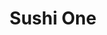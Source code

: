 ---
layout: place
title: "Sushi One"
permalink: /oregon/portland/sushi-one.html
stateAbbr: OR
stateName: Oregon
cityName: Portland
seo:
  name: "Sushi One"
  type: Restaurant
  links: http://www.sushionepdx.com/
description: "Looking for sushi in Portland, Oregon? Check out Sushi One for a delightful Japanese dining experience. Enjoy a variety of sushi and other dishes in a welcom..."
place_id: ChIJJzUxPqGnlVQRG8HkL8en8go
photos:
  - name: >-
      places/ChIJJzUxPqGnlVQRG8HkL8en8go/photos/AeeoHcJERGzbGwXuhLke03UK32tlEdK6XtRu5dnq5pIDj1WRhk2nmaMCfHRFN_viCTDVSbEr8HgWFuxP2wpE4p3PS85yLT4RUQknNl4iKdW_RyJBFu6e5qNjEuG4yQCrftrpCP-kMzDY57-4hD-eocV9W5ARsYLO3BU_5FY7IOesv5I2WbQI2q64ztu-0RrrPYxEu7QVbv6FqG3DxhUflfeAT9S_73dee3K5LoGbUPyhJ0TTXQzJCIEXHCD_tHvIWGisr6Lt-8v-KMADQXE134gC0TLQctwbMlTqHrknQELBaLRvlg
    widthPx: 960
    heightPx: 467
    authorAttributions:
      - displayName: Sushi One
        uri: https://maps.google.com/maps/contrib/100296256512220318283
        photoUri: >-
          https://lh3.googleusercontent.com/a-/ALV-UjWTNGrIFvIlFEpvhxbBiqouWdOXgP0p3ljDKNlggMSvfQKEn_s0=s100-p-k-no-mo
    flagContentUri: >-
      https://www.google.com/local/imagery/report/?cb_client=maps_api_places.places_api&image_key=!1e10!2sAF1QipOjyRzskacadI2LmxY35pQeDY2QTD1lZXJhNEnD&hl=en-US
    googleMapsUri: >-
      https://www.google.com/maps/place//data=!3m4!1e2!3m2!1sAF1QipOjyRzskacadI2LmxY35pQeDY2QTD1lZXJhNEnD!2e10!4m2!3m1!1s0x5495a7a13e313527:0xaf2a7c72fe4c11b
  - name: >-
      places/ChIJJzUxPqGnlVQRG8HkL8en8go/photos/AeeoHcJUdr56MsSg-oDLR-aGhU_hkjLSuvHaPb2TBGcgwwe2odFZsWiu0qMhI15MkSawTT6J11LMrkbVfih_shz-OElKWDPTUPQ0D1dnjYyAGZZEL5Pn5zHXcsfGmS40wXbo7IRo151CqBScpVQnAHiIDZNaJUyx_34cIg4mSejxnrP6Cb6QyzpXheIDphO2vdc9IFcq-KvBIrYCLsXUoJgz4GzBZemmtXvfrpdA0MWaoLlnnFurqTBUwNpUejukc54YvOyq7nUk1QeDxKsdBAQKY84MOmZK9kCVRu68TA8llTCPfg
    widthPx: 4032
    heightPx: 1960
    authorAttributions:
      - displayName: Sushi One
        uri: https://maps.google.com/maps/contrib/100296256512220318283
        photoUri: >-
          https://lh3.googleusercontent.com/a-/ALV-UjWTNGrIFvIlFEpvhxbBiqouWdOXgP0p3ljDKNlggMSvfQKEn_s0=s100-p-k-no-mo
    flagContentUri: >-
      https://www.google.com/local/imagery/report/?cb_client=maps_api_places.places_api&image_key=!1e10!2sAF1QipONhkW6XcCrPicTkRn2zaFIX4s2aknlsE9GJ8S5&hl=en-US
    googleMapsUri: >-
      https://www.google.com/maps/place//data=!3m4!1e2!3m2!1sAF1QipONhkW6XcCrPicTkRn2zaFIX4s2aknlsE9GJ8S5!2e10!4m2!3m1!1s0x5495a7a13e313527:0xaf2a7c72fe4c11b
  - name: >-
      places/ChIJJzUxPqGnlVQRG8HkL8en8go/photos/AeeoHcJMS7tCOE2_usygT8ivbzovMq465St2k1HODlE7eSnrT0TcpjwpVW-HOdRxLjgML1_7AP-AhsZpM5SCrkyxcKUGO543QZYlxIYSUZ1Fivp7M99xmPFgG57fHrWp9uQVDXiX_f6RLcH5tLMx_lAkxSBgSbp8zMX0WJ6r5JEV8oqNmvhATgFH0_t9ZLGgmwjcX1zw6ale3sNifHMoTioiu0TdFGoLLq6BVHUK22fQtlpkMdSXstoSAu_IRIiVMModk-uxoyAmBtqBuVtgkhJulIV65zS1MT7cjQ0RE8NnzVd-eSaRcq8KfIYVzMtUz8wY_XUha9nU-kZCQj_pvJkY6eEx3kYOMG96sDpw7KhYxxxNKsHBLp8AcxcViVUJoMlWQ354duXRCXdsnx-rTtOSG6DeqJ_NqUQDDoZj7HO3kJcOQQ
    widthPx: 4096
    heightPx: 3072
    authorAttributions:
      - displayName: Jennifer Dubin
        uri: https://maps.google.com/maps/contrib/111765488377028767951
        photoUri: >-
          https://lh3.googleusercontent.com/a-/ALV-UjWCreW7voZ8gPnifRpgtoFGhdn6N_WcSU5PJYjZkbHeo-g-Icqoag=s100-p-k-no-mo
    flagContentUri: >-
      https://www.google.com/local/imagery/report/?cb_client=maps_api_places.places_api&image_key=!1e10!2sCIHM0ogKEICAgICf9vOlbw&hl=en-US
    googleMapsUri: >-
      https://www.google.com/maps/place//data=!3m4!1e2!3m2!1sCIHM0ogKEICAgICf9vOlbw!2e10!4m2!3m1!1s0x5495a7a13e313527:0xaf2a7c72fe4c11b
  - name: >-
      places/ChIJJzUxPqGnlVQRG8HkL8en8go/photos/AeeoHcJxazxh4TvqvuHVD8xevwgs2DhG28WEGde-lvN8aKIu_qt5tyP89Xey2FhPofUx2qM-8AJ7LIaJwRzHTAkzblPDvkL8x42J1Gj5fis0Oi98RTImrwGEhSV4IEoRjSdZD-SA9PHM0C6Zw8KA4gvhNiTxa31zEuo3EBhI0tlCZOC-22j0NlTdzc73FcXNYziWKZ7q0M7mhjJn5Mkyvn4gTvFyXMe0-GIP_KGMH-ciUFPTHLIJWdcWpl5tuXZnPvEyGrIiA6GKrCEk2EKhAk1TlVJUb-3AePxhRGKwqBeNqii8xDB9quoQGx2HiTpT1CfzvIj5pet_D-PMTAuTryttW59MUb0NF4ElOHOCceFtQV7O9Fo04AxaMXbUtkEB7Z0qIE1t9v9c6tNJfeSFoGl8N7GSHOhdcpMVv0XxklydXfs
    widthPx: 4032
    heightPx: 2268
    authorAttributions:
      - displayName: Louise Martinez
        uri: https://maps.google.com/maps/contrib/116119173694261481238
        photoUri: >-
          https://lh3.googleusercontent.com/a-/ALV-UjUwEdbqINxlMhoFOEEu5L3yUXdTnpCbp3OFT8JdwO0bdofoCcIPaw=s100-p-k-no-mo
    flagContentUri: >-
      https://www.google.com/local/imagery/report/?cb_client=maps_api_places.places_api&image_key=!1e10!2sCIHM0ogKEICAgIDdgaSLew&hl=en-US
    googleMapsUri: >-
      https://www.google.com/maps/place//data=!3m4!1e2!3m2!1sCIHM0ogKEICAgIDdgaSLew!2e10!4m2!3m1!1s0x5495a7a13e313527:0xaf2a7c72fe4c11b
  - name: >-
      places/ChIJJzUxPqGnlVQRG8HkL8en8go/photos/AeeoHcIa0VBGPjkFQUMTBf_cJqyY-GFA8bRgug95HTeaE4GkbnbQpCB7OgA8kaVE9w42_Ev4FQYujoczu50uqDl96Pp95dUi703OVvSjs5aQJI4fgz73DdvPbrblHEe8PKFsbsXEQiGbpPphRJPYRJEajCL_tLW59hHZiK5W-TZUSzY9AlndUdqXmTKTZ8K1AUShUf8LIYwftreGl09isijR7MV0i96J8kZTemwJ-3BdKccl8N7m1sKQhEU8Qui99qYkYNZPwAOLd3NvoHVDC62EEzr8YMSG7dfO6GNuCv_nw0tIi5TDKYSro50_0qo1WmyJDqmOujIQqxQx7wSn-LDZq0CYZHrbArqk4Te4TKgF-vkZHJpkf7yw86HCjFz93XwWZ3pn1crBSFKypIvLpqglRguHyIfLh4cEXMeu1Q4toAO4mQ
    widthPx: 4000
    heightPx: 3000
    authorAttributions:
      - displayName: Jenny Yu
        uri: https://maps.google.com/maps/contrib/109844320995584217297
        photoUri: >-
          https://lh3.googleusercontent.com/a/ACg8ocKjBr_si0xZEm48-Flq3AzY3OCiOxr_2fkrgWJx1GalRXiBlA=s100-p-k-no-mo
    flagContentUri: >-
      https://www.google.com/local/imagery/report/?cb_client=maps_api_places.places_api&image_key=!1e10!2sCIHM0ogKEICAgID9y92dWA&hl=en-US
    googleMapsUri: >-
      https://www.google.com/maps/place//data=!3m4!1e2!3m2!1sCIHM0ogKEICAgID9y92dWA!2e10!4m2!3m1!1s0x5495a7a13e313527:0xaf2a7c72fe4c11b
  - name: >-
      places/ChIJJzUxPqGnlVQRG8HkL8en8go/photos/AeeoHcLAIol3khX1psZdHYq6t9AiHG-6u3rACUNMMPQLREqSndZrKD5us2hqpexpTexPfaQZIIRrnzMPWxf4itOK1kPCRtqe_cPlSw1GyXfbW923cPExA_Wp3pp1RWIwYGss235KK0aLd1mLuBy15fQra-kL-zvIF5UzE31rX22yCuONrkHT2jsUKEk1qBzEGOTOs5FT-rDe6UtSBo9_pNPXgd1igMhcm0Jxuo18WhW2mJkpSj-YklfZpyj2lS8K58k5nhgwC8EkSpSjVYFHXkSucV9qBcWeaRnJAMCeBFpFLBpxStmXBoobKN1DzRdCbLyZjS5kRAWWWfivcEjfVNnpkiZgBsD_asT0UQHUBY8N6ZyWpychVPzxL_A1C8I6FFr6Hef3kvS-1sOT_z7YpPWJ2OHjm_riWgq0scqGForhSjU
    widthPx: 3024
    heightPx: 4032
    authorAttributions:
      - displayName: Sheila Ongie
        uri: https://maps.google.com/maps/contrib/106616720614333504879
        photoUri: >-
          https://lh3.googleusercontent.com/a-/ALV-UjVAP3knlJi1-5MCXy3P4pOGKBYTx8MUcuOrYRBXt5W10BsGpeoYMA=s100-p-k-no-mo
    flagContentUri: >-
      https://www.google.com/local/imagery/report/?cb_client=maps_api_places.places_api&image_key=!1e10!2sCIHM0ogKEICAgICynK6TPQ&hl=en-US
    googleMapsUri: >-
      https://www.google.com/maps/place//data=!3m4!1e2!3m2!1sCIHM0ogKEICAgICynK6TPQ!2e10!4m2!3m1!1s0x5495a7a13e313527:0xaf2a7c72fe4c11b
  - name: >-
      places/ChIJJzUxPqGnlVQRG8HkL8en8go/photos/AeeoHcJCgswW99pxx6VmYIj8ajD4ttMtdiKQlE9y1-QgYOWAZmQULejGjm4tsi-Ee0XYFyXQ2Mi0nYQGEKQEPVIhECCAM7tq46Mn_-M-nBmz7GmGo7ZSyOL_cQNsTUYW4g4Zdir1yT428MnUg5KDjf8MnMU5D6BVkqKZb5czEu-rFUUvp_XsajEBX6ZTb0s1IfZ0m9XLu-dKM6Mpct9MkjUD0sNg9WPBFMzcgkpFcgEUQeVRazq_7pa1GJWNmTNzegZy40Y7D5Ix7TZwGFZ_7thKZrOYHH8S8LBoNzCQOmne9aqv-efWqkk4ItzLk8lvQ-j1bM6thCrrgxSsorudIgnxv9Gs5KmrjRfUMTJZUIJGnlyPZqLovaL0hz4LGEYqmwAu7qSIVKwcFfcpiFrsQBGPzW2CL8shKRp1LzCK4SyjFGNXoFo
    widthPx: 3024
    heightPx: 4032
    authorAttributions:
      - displayName: Li Lee
        uri: https://maps.google.com/maps/contrib/114168134957091666756
        photoUri: >-
          https://lh3.googleusercontent.com/a-/ALV-UjV_BwPEmg5HqBQ6lLe6048rtiO4Dyt5lxPZCFUeaiS58tOqfagd=s100-p-k-no-mo
    flagContentUri: >-
      https://www.google.com/local/imagery/report/?cb_client=maps_api_places.places_api&image_key=!1e10!2sCIHM0ogKEICAgIDr4M7ogQE&hl=en-US
    googleMapsUri: >-
      https://www.google.com/maps/place//data=!3m4!1e2!3m2!1sCIHM0ogKEICAgIDr4M7ogQE!2e10!4m2!3m1!1s0x5495a7a13e313527:0xaf2a7c72fe4c11b
  - name: >-
      places/ChIJJzUxPqGnlVQRG8HkL8en8go/photos/AeeoHcIigPcqR8cmXJ-cMWS9XG7xSmRxMfudMVD4kIUE6JFffBGh6xOngsIGOLd8XKEiYdi3gJrUM3KbR4ZpzVQ2JVeLUte-8LB3cF3UF5Acd-drBg_c8bTIlqne2LkekMewrCboh8Vbd4hlUE6H0JZWBbcLy0q5xtVhy03kD4q92SHDR0Qi12GyFNCUlNsF50rTN6af-EF_CsP_taCX74Mmy-Jtr9cQtLrnz9fks4ggRcQxS0gtNLcU1gZAUn5_Tv25Dn9NMoYQMNpHLUZHYaxLkgh8ea539nNdwP0oOCg2GA1ttkxM3RRuWYonCDqbZXtKA7BU26nU9-Z8xTJ_lfSQCkQy-pqEVyDuWnBuQgqwKTVEDXD-54heT-eBqXNBnAQ2OP-FVl4E0ZNm9Eaiyk2S0PbHlqjHfKgtNuJbv_7QjEB-0g
    widthPx: 4000
    heightPx: 3000
    authorAttributions:
      - displayName: Jenny Yu
        uri: https://maps.google.com/maps/contrib/109844320995584217297
        photoUri: >-
          https://lh3.googleusercontent.com/a/ACg8ocKjBr_si0xZEm48-Flq3AzY3OCiOxr_2fkrgWJx1GalRXiBlA=s100-p-k-no-mo
    flagContentUri: >-
      https://www.google.com/local/imagery/report/?cb_client=maps_api_places.places_api&image_key=!1e10!2sCIHM0ogKEICAgICzl6nnTQ&hl=en-US
    googleMapsUri: >-
      https://www.google.com/maps/place//data=!3m4!1e2!3m2!1sCIHM0ogKEICAgICzl6nnTQ!2e10!4m2!3m1!1s0x5495a7a13e313527:0xaf2a7c72fe4c11b
  - name: >-
      places/ChIJJzUxPqGnlVQRG8HkL8en8go/photos/AeeoHcI546AX6eCUMo633YrgG4cUy56dg79YFzEiT-Wg5pSxb_0f8EOZFun4GyZUjZgvJHPBnC82fVIIcjkNKACeuylblzRxyLZOWxa8R05sGuHaj-St47jhFdZ9jSocfEy7hvth04RuL6wcY9Mzo9DWpm8G_PB0PtWcfFq4ACJUN5MTT04SQToqTl_SPoLxOfikWCHoqtMCksP0XVuq4xRSrC1Frq3OxsPZEnUw53qSOH-mLSCEYdn2xpE9dxm49jRf0NMHUbn9oFo2PePuY4zemVl-alo9bwBTod8OTEc0ZtzAqiUVUbPf-Jm0c145LGe18vLh20X0aRuawGjPVORJjr9FZ70Es9vgKRPr1DX5_XqRrfalKCMn9xwEG4PcoaTjcLb93AyUr5nOD48a3BAjOsXd-ulgFC4_W8UscdkYdYAIGwnq
    widthPx: 4032
    heightPx: 3024
    authorAttributions:
      - displayName: Stephen Krajewski
        uri: https://maps.google.com/maps/contrib/103319126043034366958
        photoUri: >-
          https://lh3.googleusercontent.com/a/ACg8ocJhmtOeiI2mXEc8D4A9pqSRg4OnsF95b0XZFhRX-pmD6o3w9Q=s100-p-k-no-mo
    flagContentUri: >-
      https://www.google.com/local/imagery/report/?cb_client=maps_api_places.places_api&image_key=!1e10!2sCIHM0ogKEICAgIDm6fHq9AE&hl=en-US
    googleMapsUri: >-
      https://www.google.com/maps/place//data=!3m4!1e2!3m2!1sCIHM0ogKEICAgIDm6fHq9AE!2e10!4m2!3m1!1s0x5495a7a13e313527:0xaf2a7c72fe4c11b
  - name: >-
      places/ChIJJzUxPqGnlVQRG8HkL8en8go/photos/AeeoHcK57T6dQKRGqAxFR4ABmx9Q45CVevAzA74WB_2052BvdZaK1dJ2_H0yjcN7ceGcvS08WOSzJsy_MezlTtul3bA44NgYGRAKq8Q0P6REcNUZEOwiMgZSF1LEjTRvYG_dfWe-ABn0ALprX45X3fwxKm3rPv2QBlqmSMsx0BTgOmiAeD5wDNcvPH2lwDXOUZII5nnzp_lLF6fREhLEDiHT8bps5dinSEa3J6BmzHlPkUny7ObIR56r10ePl4n7642L0pRq8o0SaTYbzlnCEx48gk_zQXca4KZs0G88BrDolnC8d0UTjYe9Uti6ksM0qQidTLDRBik3p1waqSW69mF2rDhwBgdCFeocRsB6A8onPYePhKCpLopuoncW_sVw0Z7Uz27FwW85-JkXuQON_is8jgauMG-YzM69dxGw_B_mqKkVJ7M4
    widthPx: 4032
    heightPx: 3024
    authorAttributions:
      - displayName: Kealani Iglesias
        uri: https://maps.google.com/maps/contrib/102264994999157623841
        photoUri: >-
          https://lh3.googleusercontent.com/a-/ALV-UjV2ktmpDgf2kQcPs93-9Z-4_p1PAQOMaQXVSZ4zSIGueypfxgHI9A=s100-p-k-no-mo
    flagContentUri: >-
      https://www.google.com/local/imagery/report/?cb_client=maps_api_places.places_api&image_key=!1e10!2sCIHM0ogKEICAgIClz5OT1wE&hl=en-US
    googleMapsUri: >-
      https://www.google.com/maps/place//data=!3m4!1e2!3m2!1sCIHM0ogKEICAgIClz5OT1wE!2e10!4m2!3m1!1s0x5495a7a13e313527:0xaf2a7c72fe4c11b
address: 6516 N Denver Ave, Portland, OR 97217, USA
street: 6516 N Denver Ave
city: Portland
state: OR
zip: '97217'
country: USA
neighborhood: North Portland
latitude: '45.570259'
longitude: '-122.687063'
accessibility_options:
  wheelchairAccessibleParking: true
  wheelchairAccessibleEntrance: true
  wheelchairAccessibleRestroom: true
  wheelchairAccessibleSeating: true
business_status: OPERATIONAL
name: Sushi One
google_maps_links:
  directionsUri: >-
    https://www.google.com/maps/dir//''/data=!4m7!4m6!1m1!4e2!1m2!1m1!1s0x5495a7a13e313527:0xaf2a7c72fe4c11b!3e0
  placeUri: https://maps.google.com/?cid=788877358687109403
  writeAReviewUri: >-
    https://www.google.com/maps/place//data=!4m3!3m2!1s0x5495a7a13e313527:0xaf2a7c72fe4c11b!12e1
  reviewsUri: >-
    https://www.google.com/maps/place//data=!4m4!3m3!1s0x5495a7a13e313527:0xaf2a7c72fe4c11b!9m1!1b1
  photosUri: >-
    https://www.google.com/maps/place//data=!4m3!3m2!1s0x5495a7a13e313527:0xaf2a7c72fe4c11b!10e5
primary_type: Sushi Restaurant
opening_hours:
  regular: null
  current: null
secondary_opening_hours:
  regular:
    weekdayDescriptions: null
    type: null
  current:
    weekdayDescriptions: null
    type: null
phone: (503) 954-1311
price_level: PRICE_LEVEL_MODERATE
price_range: $20 &ndash; $30
rating: '4.7'
rating_count: 336
website: http://www.sushionepdx.com/
reviews: null
parking_options: null
payment_options: null
allow_dogs: null
curbside_pickup: null
delivery: null
dine_in: null
good_for_children: null
good_for_groups: null
good_for_sports: null
live_music: null
menu_for_children: null
outdoor_seating: null
reservable: null
restroom: null
serves_beer: null
serves_breakfast: null
serves_brunch: null
serves_cocktails: null
serves_coffee: null
serves_dinner: null
serves_dessert: null
serves_lunch: null
serves_vegetarian_food: null
serves_wine: null
takeout: null
summary: null

---